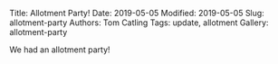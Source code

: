 Title: Allotment Party!
Date: 2019-05-05
Modified: 2019-05-05
Slug: allotment-party
Authors: Tom Catling
Tags: update, allotment
Gallery: allotment-party

We had an allotment party!